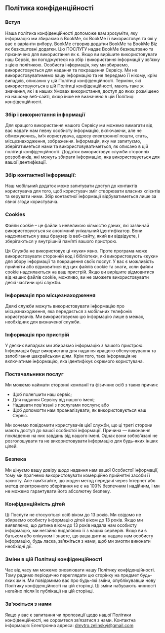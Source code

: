 Політика конфіденційності
----------------

### Вступ
Наша політика конфіденційності допоможе вам зрозуміти, яку інформацію ми збираємо в BookMe, як BookMe її використовує та які у вас є варіанти вибору.
BookMe створив додатки BookMe та BookMe Biz як безкоштовні додатки. Цю ПОСЛУГУ надає BookMe безкоштовно та призначено для використання як є.
Якщо ви вирішите використовувати наш Сервіс, ви погоджуєтеся на збір і використання інформації у зв’язку з цією політикою. Особиста інформація, яку ми збираємо, використовується для надання та покращення Сервісу. Ми не використовуватимемо вашу інформацію та не передамо її нікому, крім випадків, описаних у цій Політиці конфіденційності.
Терміни, які використовуються в цій Політиці конфіденційності, мають таке ж значення, як і в наших Умовах використання, доступ до яких розміщено на нашому веб-сайті, якщо інше не визначено в цій Політиці конфіденційності.

### Збір і використання інформації
Для кращого використання нашого Сервісу ми можемо вимагати від вас надати нам певну особисту інформацію, включаючи, але не обмежуючись, ім’я користувача, адресу електронної пошти, стать, місцезнаходження, зображення. Інформація, яку ми запитуємо, зберігатиметься нами та використовуватиметься, як описано в цій політиці конфіденційності.
Додаток використовує служби сторонніх розробників, які можуть збирати інформацію, яка використовується для вашої ідентифікації.

### Збір контактної інформації:
Наш мобільний додаток може запитувати доступ до контактів користувача для того, щоб користувач зміг створювати власних клієнтів та керувати ними. Збір контактної інформації відбуватиметься лише за явної згоди користувача. 

### Cookies
Файли cookie – це файли з невеликою кількістю даних, які зазвичай використовуються як анонімний унікальний ідентифікатор. Вони надсилаються у ваш браузер із веб-сайту, який ви відвідуєте, і зберігаються у внутрішній пам’яті вашого пристрою.

Ця Служба не використовує ці «куки» явно. Проте програма може використовувати сторонній код і бібліотеки, які використовують «куки» для збору інформації та покращення своїх послуг. У вас є можливість прийняти або відмовитися від цих файлів cookie та знати, коли файли cookie надсилаються на ваш пристрій. Якщо ви вирішите відмовитися від наших файлів cookie, можливо, ви не зможете використовувати деякі частини цієї служби.

### Інформація про місцезнаходження
Деякі служби можуть використовувати інформацію про місцезнаходження, яка передається з мобільних телефонів користувачів. Ми використовуємо цю інформацію лише в межах, необхідних для визначеної служби.

### Інформація про пристрій
У деяких випадках ми збираємо інформацію з вашого пристрою. Інформація буде використана для надання кращого обслуговування та запобігання шахрайським діям. Крім того, така інформація не включатиме інформацію, яка ідентифікує окремого користувача.

### Постачальники послуг
Ми можемо наймати сторонні компанії та фізичних осіб з таких причин:
* Щоб полегшити наш сервіс;
* Для надання Сервісу від нашого імені;
* Надавати пов'язані з послугами послуги; або
* Щоб допомогти нам проаналізувати, як використовується наш Сервіс.

Ми хочемо повідомити користувачів цієї служби, що ці треті сторони мають доступ до вашої особистої інформації. Причина — виконання покладених на них завдань від нашого імені. Однак вони зобов’язані не розголошувати та не використовувати інформацію для будь-яких інших цілей.

### Безпека
Ми цінуємо вашу довіру щодо надання нам вашої Особистої інформації, тому ми прагнемо використовувати комерційно прийнятні засоби її захисту. Але пам’ятайте, що жоден метод передачі через Інтернет або метод електронного зберігання не є на 100% безпечним і надійним, і ми не можемо гарантувати його абсолютну безпеку.

### Конфіденційність дітей
Ці Послуги не стосуються осіб віком до 13 років. Ми свідомо не збираємо особисту інформацію дітей віком до 13 років. Якщо ми виявляємо, що дитина віком до 13 років надала нам особисту інформацію, ми негайно видаляємо її з наших серверів. Якщо ви є батьком або опікуном і знаєте, що ваша дитина надала нам особисту інформацію, будь ласка, зв’яжіться з нами, щоб ми змогли виконати необхідні дії.

### Зміни в цій Політиці конфіденційності
Час від часу ми можемо оновлювати нашу Політику конфіденційності. Тому радимо періодично переглядати цю сторінку на предмет будь-яких змін. Ми повідомимо вас про будь-які зміни, опублікувавши нову Політику конфіденційності на цій сторінці. Ці зміни набувають чинності негайно після їх публікації на цій сторінці.

### Зв'яжіться з нами
Якщо у вас є запитання чи пропозиції щодо нашої Політики конфіденційності, не соромтеся зв’язатися з нами.
Контактна інформація:
Електронна адреса: dmytro.zelinskyi@gmail.com
